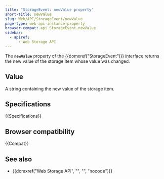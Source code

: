 ```yaml
---
title: "StorageEvent: newValue property"
short-title: newValue
slug: Web/API/StorageEvent/newValue
page-type: web-api-instance-property
browser-compat: api.StorageEvent.newValue
sidebar:
  - apiref:
      - Web Storage API
---
```


The **`newValue`** property of the {{domxref("StorageEvent")}} interface returns the new value of the storage item whose value was changed.

## Value

A string containing the new value of the storage item.

## Specifications

{{Specifications}}

## Browser compatibility

{{Compat}}

## See also

- {{domxref("Web Storage API", "", "", "nocode")}}
